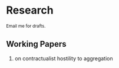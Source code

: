 # Research

<small>Email me for drafts.</small>

## Working Papers

1. on contractualist hostility to aggregation
